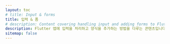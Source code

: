 ```yaml
---
layout: toc
# title: Input & forms
title: 입력 & 폼
# description: Content covering handling input and adding forms to Flutter apps.
description: Flutter 앱에 입력을 처리하고 양식을 추가하는 방법을 다루는 콘텐츠입니다.
sitemap: false
---
```

